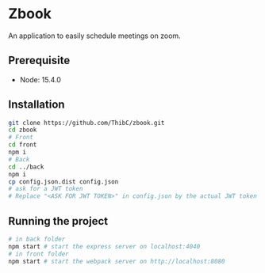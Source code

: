 # Zbook

An application to easily schedule meetings on zoom.

## Prerequisite

- Node: 15.4.0

## Installation

```bash
git clone https://github.com/ThibC/zbook.git
cd zbook
# Front 
cd front
npm i 
# Back
cd ../back
npm i
cp config.json.dist config.json
# ask for a JWT token
# Replace "<ASK FOR JWT TOKEN>" in config.json by the actual JWT token value 
```

## Running the project

```bash 
# in back folder
npm start # start the express server on localhost:4040
# in front folder
npm start # start the webpack server on http://localhost:8080
```
